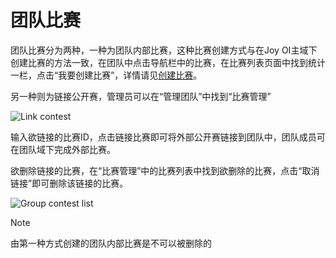 ﻿# 团队比赛

团队比赛分为两种，一种为团队内部比赛，这种比赛创建方式与在Joy OI主域下创建比赛的方法一致，在团队中点击导航栏中的比赛，在比赛列表页面中找到统计一栏，点击“我要创建比赛”，详情请见[创建比赛](../contest/create.md)。

另一种则为链接公开赛，管理员可以在“管理团队”中找到“比赛管理”

![Link contest](~/images/group-link-contest.png)

输入欲链接的比赛ID，点击链接比赛即可将外部公开赛链接到团队中，团队成员可在团队域下完成外部比赛。

欲删除链接的比赛，在“比赛管理”中的比赛列表中找到欲删除的比赛，点击“取消链接”即可删除该链接的比赛。

![Group contest list](~/images/group-contest-list.png)

> [!NOTE]
> 由第一种方式创建的团队内部比赛是不可以被删除的